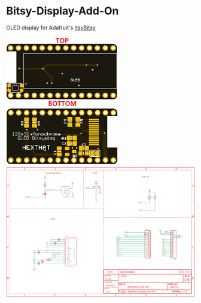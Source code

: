 # Bitsy-Display-Add-On
OLED display for Adafruit's [ItsyBitsy](https://www.adafruit.com/?q=itsybitsy&sort=BestMatch)

![Board](https://github.com/hexthat/Bitsy-Display-Add-On/blob/master/images.png?raw=true)
![SCH](https://github.com/hexthat/Bitsy-Display-Add-On/blob/master/ItsyBitsy%20Display%20ADD-ON.png?raw=true)
